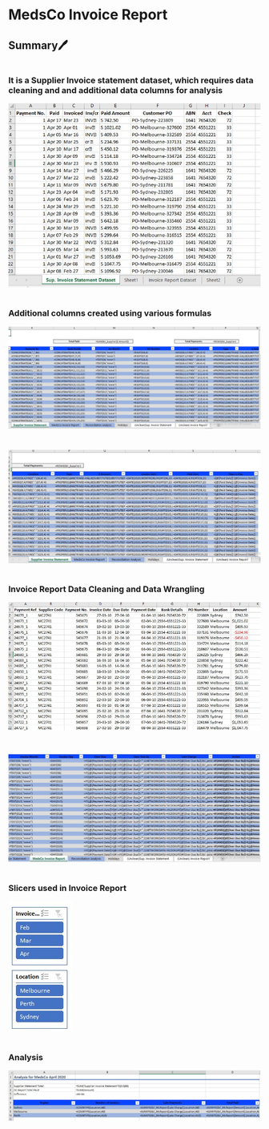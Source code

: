 # MedsCo Invoice Report 
## Summary🖊️

#
### It is a Supplier Invoice statement dataset, which requires data cleaning and and additional data columns for analysis
![Supplier Invoice Statement](https://github.com/Shruti-Nagar/pictures/blob/main/MedsCo/Supply%20Invoice%20Statement.jpg?raw=true)
#
### Additional columns created using various formulas
![](https://github.com/Shruti-Nagar/pictures/blob/main/MedsCo/Invoice%20Statement.jpg?raw=true)
#
![](https://github.com/Shruti-Nagar/pictures/blob/main/MedsCo/Invoice%20Statement%202.jpg?raw=true)

#
### Invoice Report Data Cleaning and Data Wrangling
![](https://github.com/Shruti-Nagar/pictures/blob/main/MedsCo/Invoice%20Report%20Dataset.jpg?raw=true)
#
![](https://github.com/Shruti-Nagar/pictures/blob/main/MedsCo/Invoice%20Report.jpg?raw=true)

#
### Slicers used in Invoice Report
![](https://github.com/Shruti-Nagar/pictures/blob/main/MedsCo/slicers.jpg?raw=true)

#
### Analysis
![](https://github.com/Shruti-Nagar/pictures/blob/main/MedsCo/Analysis.jpg?raw=true)

#

